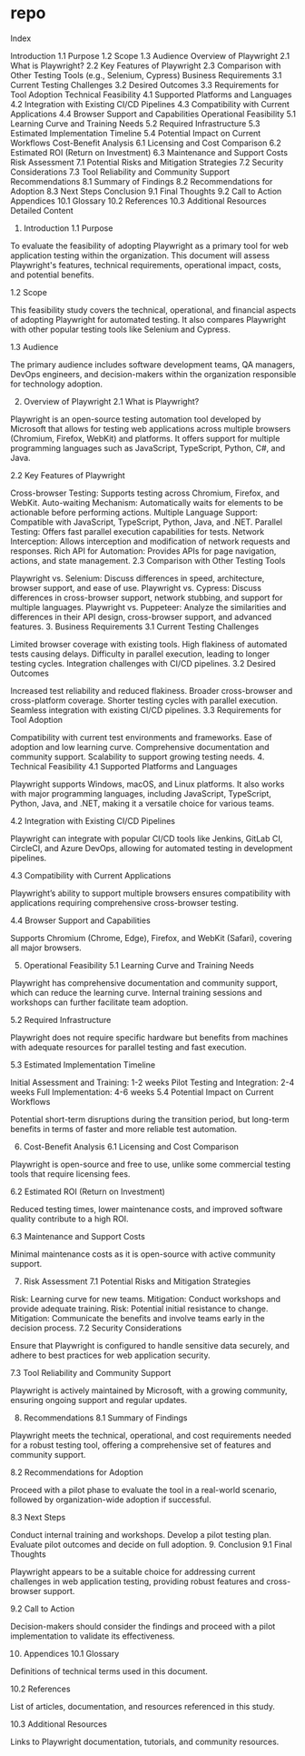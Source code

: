# repo
Index

Introduction
1.1 Purpose
1.2 Scope
1.3 Audience
Overview of Playwright
2.1 What is Playwright?
2.2 Key Features of Playwright
2.3 Comparison with Other Testing Tools (e.g., Selenium, Cypress)
Business Requirements
3.1 Current Testing Challenges
3.2 Desired Outcomes
3.3 Requirements for Tool Adoption
Technical Feasibility
4.1 Supported Platforms and Languages
4.2 Integration with Existing CI/CD Pipelines
4.3 Compatibility with Current Applications
4.4 Browser Support and Capabilities
Operational Feasibility
5.1 Learning Curve and Training Needs
5.2 Required Infrastructure
5.3 Estimated Implementation Timeline
5.4 Potential Impact on Current Workflows
Cost-Benefit Analysis
6.1 Licensing and Cost Comparison
6.2 Estimated ROI (Return on Investment)
6.3 Maintenance and Support Costs
Risk Assessment
7.1 Potential Risks and Mitigation Strategies
7.2 Security Considerations
7.3 Tool Reliability and Community Support
Recommendations
8.1 Summary of Findings
8.2 Recommendations for Adoption
8.3 Next Steps
Conclusion
9.1 Final Thoughts
9.2 Call to Action
Appendices
10.1 Glossary
10.2 References
10.3 Additional Resources
Detailed Content

1. Introduction
1.1 Purpose

To evaluate the feasibility of adopting Playwright as a primary tool for web application testing within the organization. This document will assess Playwright's features, technical requirements, operational impact, costs, and potential benefits.

1.2 Scope

This feasibility study covers the technical, operational, and financial aspects of adopting Playwright for automated testing. It also compares Playwright with other popular testing tools like Selenium and Cypress.

1.3 Audience

The primary audience includes software development teams, QA managers, DevOps engineers, and decision-makers within the organization responsible for technology adoption.

2. Overview of Playwright
2.1 What is Playwright?

Playwright is an open-source testing automation tool developed by Microsoft that allows for testing web applications across multiple browsers (Chromium, Firefox, WebKit) and platforms. It offers support for multiple programming languages such as JavaScript, TypeScript, Python, C#, and Java.

2.2 Key Features of Playwright

Cross-browser Testing: Supports testing across Chromium, Firefox, and WebKit.
Auto-waiting Mechanism: Automatically waits for elements to be actionable before performing actions.
Multiple Language Support: Compatible with JavaScript, TypeScript, Python, Java, and .NET.
Parallel Testing: Offers fast parallel execution capabilities for tests.
Network Interception: Allows interception and modification of network requests and responses.
Rich API for Automation: Provides APIs for page navigation, actions, and state management.
2.3 Comparison with Other Testing Tools

Playwright vs. Selenium: Discuss differences in speed, architecture, browser support, and ease of use.
Playwright vs. Cypress: Discuss differences in cross-browser support, network stubbing, and support for multiple languages.
Playwright vs. Puppeteer: Analyze the similarities and differences in their API design, cross-browser support, and advanced features.
3. Business Requirements
3.1 Current Testing Challenges

Limited browser coverage with existing tools.
High flakiness of automated tests causing delays.
Difficulty in parallel execution, leading to longer testing cycles.
Integration challenges with CI/CD pipelines.
3.2 Desired Outcomes

Increased test reliability and reduced flakiness.
Broader cross-browser and cross-platform coverage.
Shorter testing cycles with parallel execution.
Seamless integration with existing CI/CD pipelines.
3.3 Requirements for Tool Adoption

Compatibility with current test environments and frameworks.
Ease of adoption and low learning curve.
Comprehensive documentation and community support.
Scalability to support growing testing needs.
4. Technical Feasibility
4.1 Supported Platforms and Languages

Playwright supports Windows, macOS, and Linux platforms. It also works with major programming languages, including JavaScript, TypeScript, Python, Java, and .NET, making it a versatile choice for various teams.

4.2 Integration with Existing CI/CD Pipelines

Playwright can integrate with popular CI/CD tools like Jenkins, GitLab CI, CircleCI, and Azure DevOps, allowing for automated testing in development pipelines.

4.3 Compatibility with Current Applications

Playwright’s ability to support multiple browsers ensures compatibility with applications requiring comprehensive cross-browser testing.

4.4 Browser Support and Capabilities

Supports Chromium (Chrome, Edge), Firefox, and WebKit (Safari), covering all major browsers.

5. Operational Feasibility
5.1 Learning Curve and Training Needs

Playwright has comprehensive documentation and community support, which can reduce the learning curve. Internal training sessions and workshops can further facilitate team adoption.

5.2 Required Infrastructure

Playwright does not require specific hardware but benefits from machines with adequate resources for parallel testing and fast execution.

5.3 Estimated Implementation Timeline

Initial Assessment and Training: 1-2 weeks
Pilot Testing and Integration: 2-4 weeks
Full Implementation: 4-6 weeks
5.4 Potential Impact on Current Workflows

Potential short-term disruptions during the transition period, but long-term benefits in terms of faster and more reliable test automation.

6. Cost-Benefit Analysis
6.1 Licensing and Cost Comparison

Playwright is open-source and free to use, unlike some commercial testing tools that require licensing fees.

6.2 Estimated ROI (Return on Investment)

Reduced testing times, lower maintenance costs, and improved software quality contribute to a high ROI.

6.3 Maintenance and Support Costs

Minimal maintenance costs as it is open-source with active community support.

7. Risk Assessment
7.1 Potential Risks and Mitigation Strategies

Risk: Learning curve for new teams.
Mitigation: Conduct workshops and provide adequate training.
Risk: Potential initial resistance to change.
Mitigation: Communicate the benefits and involve teams early in the decision process.
7.2 Security Considerations

Ensure that Playwright is configured to handle sensitive data securely, and adhere to best practices for web application security.

7.3 Tool Reliability and Community Support

Playwright is actively maintained by Microsoft, with a growing community, ensuring ongoing support and regular updates.

8. Recommendations
8.1 Summary of Findings

Playwright meets the technical, operational, and cost requirements needed for a robust testing tool, offering a comprehensive set of features and community support.

8.2 Recommendations for Adoption

Proceed with a pilot phase to evaluate the tool in a real-world scenario, followed by organization-wide adoption if successful.

8.3 Next Steps

Conduct internal training and workshops.
Develop a pilot testing plan.
Evaluate pilot outcomes and decide on full adoption.
9. Conclusion
9.1 Final Thoughts

Playwright appears to be a suitable choice for addressing current challenges in web application testing, providing robust features and cross-browser support.

9.2 Call to Action

Decision-makers should consider the findings and proceed with a pilot implementation to validate its effectiveness.

10. Appendices
10.1 Glossary

Definitions of technical terms used in this document.

10.2 References

List of articles, documentation, and resources referenced in this study.

10.3 Additional Resources

Links to Playwright documentation, tutorials, and community resources.

